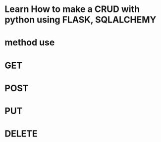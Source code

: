 # Learn How to make a CRUD with python using FLASK, SQLALCHEMY
# method use
# GET
# POST
# PUT
# DELETE
